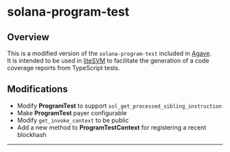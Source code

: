 # solana-program-test

## Overview

This is a modified version of the `solana-program-test` included in [Agave](https://github.com/anza-xyz/agave/tree/master/program-test).<br/>
It is intended to be used in [liteSVM](https://github.com/LiteSVM/litesvm) to facilitate the generation of a code coverage reports from TypeScript tests.

## Modifications
 - Modify **ProgramTest** to support `sol_get_processed_sibling_instruction`
 - Make **ProgramTest** payer configurable
 - Modify `get_invoke_context` to be public
 - Add a new method to **ProgramTestContext** for registering a recent blockhash
<hr/>
